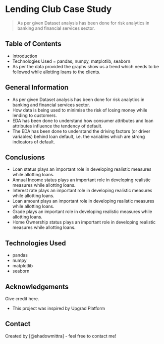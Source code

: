 # Lending Club Case Study
> As per given Dataset analysis has been done for risk analytics in banking and financial services sector.



## Table of Contents
* Introduction
* Technologies Used = pandas, numpy, matplotlib, seaborn
* As per the data provided the graphs show us a trend which needs to be followed while allotting loans to the clients.



## General Information
- As per given Dataset analysis has been done for risk analytics in banking and financial services sector.
- How data is being used to minimise the risk of losing money while lending to customers.
- EDA has been done to understand how consumer attributes and loan attributes influence the tendency of default.
- The EDA has been done to understand the driving factors (or driver variables) behind loan default, i.e. the variables which are strong indicators of default.



## Conclusions
- Loan status plays an important role in developing realistic measures while allotting loans.
- Annual Income status plays an important role in developing realistic measures while allotting loans.
- Interest rate plays an important role in developing realistic measures while allotting loans.
- Loan amount plays an important role in developing realistic measures while allotting loans.
- Grade plays an important role in developing realistic measures while allotting loans.
- Home Ownership status plays an important role in developing realistic measures while allotting loans.



## Technologies Used
- pandas
- numpy
- matplotlib
- seaborn


## Acknowledgements
Give credit here.
- This project was inspired by Upgrad Platform



## Contact
Created by [@shadowmittra] - feel free to contact me!

